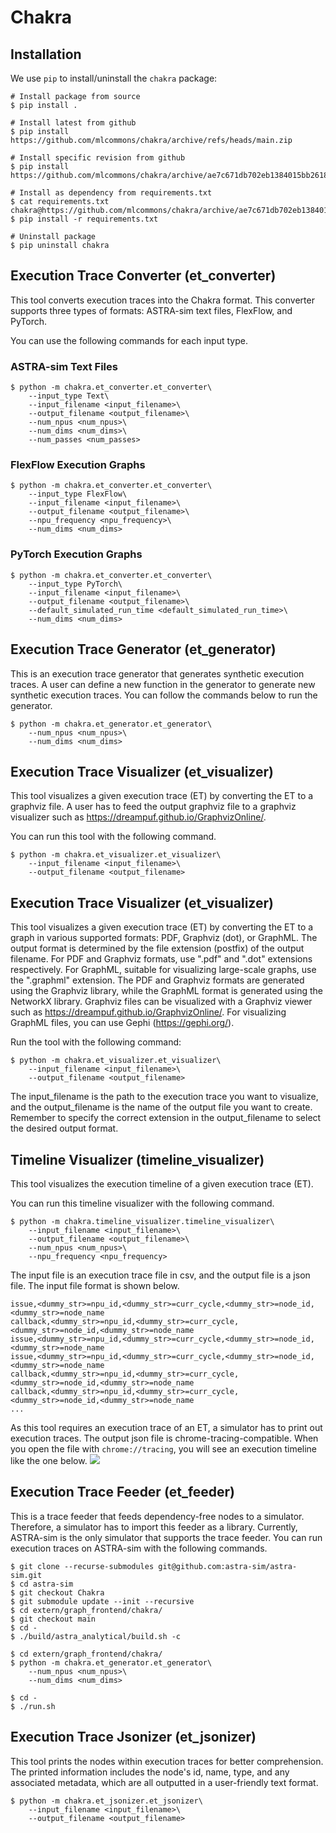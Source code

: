 # Chakra
## Installation
We use `pip` to install/uninstall the `chakra` package:
```shell
# Install package from source
$ pip install .

# Install latest from github
$ pip install https://github.com/mlcommons/chakra/archive/refs/heads/main.zip

# Install specific revision from github
$ pip install https://github.com/mlcommons/chakra/archive/ae7c671db702eb1384015bb2618dc753eed787f2.zip

# Install as dependency from requirements.txt
$ cat requirements.txt
chakra@https://github.com/mlcommons/chakra/archive/ae7c671db702eb1384015bb2618dc753eed787f2.zip
$ pip install -r requirements.txt

# Uninstall package
$ pip uninstall chakra
```

## Execution Trace Converter (et_converter)
This tool converts execution traces into the Chakra format.
This converter supports three types of formats: ASTRA-sim text files, FlexFlow, and PyTorch.

You can use the following commands for each input type.

### ASTRA-sim Text Files
```shell
$ python -m chakra.et_converter.et_converter\
    --input_type Text\
    --input_filename <input_filename>\
    --output_filename <output_filename>\
    --num_npus <num_npus>\
    --num_dims <num_dims>\
    --num_passes <num_passes>
```

### FlexFlow Execution Graphs
```shell
$ python -m chakra.et_converter.et_converter\
    --input_type FlexFlow\
    --input_filename <input_filename>\
    --output_filename <output_filename>\
    --npu_frequency <npu_frequency>\
    --num_dims <num_dims>
```

### PyTorch Execution Graphs
```shell
$ python -m chakra.et_converter.et_converter\
    --input_type PyTorch\
    --input_filename <input_filename>\
    --output_filename <output_filename>\
    --default_simulated_run_time <default_simulated_run_time>\
    --num_dims <num_dims>
```

## Execution Trace Generator (et_generator)
This is an execution trace generator that generates synthetic execution traces.
A user can define a new function in the generator to generate new synthetic execution traces.
You can follow the commands below to run the generator.
```shell
$ python -m chakra.et_generator.et_generator\
    --num_npus <num_npus>\
    --num_dims <num_dims>
```

## Execution Trace Visualizer (et_visualizer)
This tool visualizes a given execution trace (ET) by converting the ET to a graphviz file.
A user has to feed the output graphviz file to a graphviz visualizer such as https://dreampuf.github.io/GraphvizOnline/.

You can run this tool with the following command.
```shell
$ python -m chakra.et_visualizer.et_visualizer\
    --input_filename <input_filename>\
    --output_filename <output_filename>
```

## Execution Trace Visualizer (et_visualizer)
This tool visualizes a given execution trace (ET) by converting the ET to a graph in various supported formats: PDF, Graphviz (dot), or GraphML.
The output format is determined by the file extension (postfix) of the output filename.
For PDF and Graphviz formats, use ".pdf" and ".dot" extensions respectively.
For GraphML, suitable for visualizing large-scale graphs, use the ".graphml" extension. 
The PDF and Graphviz formats are generated using the Graphviz library, while the GraphML format is generated using the NetworkX library. 
Graphviz files can be visualized with a Graphviz viewer such as https://dreampuf.github.io/GraphvizOnline/.
For visualizing GraphML files, you can use Gephi (https://gephi.org/).

Run the tool with the following command:
```shell
$ python -m chakra.et_visualizer.et_visualizer\
    --input_filename <input_filename>\
    --output_filename <output_filename>
```

The input_filename is the path to the execution trace you want to visualize, and the output_filename is the name of the output file you want to create.
Remember to specify the correct extension in the output_filename to select the desired output format.

## Timeline Visualizer (timeline_visualizer)
This tool visualizes the execution timeline of a given execution trace (ET).

You can run this timeline visualizer with the following command.
```shell
$ python -m chakra.timeline_visualizer.timeline_visualizer\
    --input_filename <input_filename>\
    --output_filename <output_filename>\
    --num_npus <num_npus>\
    --npu_frequency <npu_frequency>
```

The input file is an execution trace file in csv, and the output file is a json file.
The input file format is shown below.
```csv
issue,<dummy_str>=npu_id,<dummy_str>=curr_cycle,<dummy_str>=node_id,<dummy_str>=node_name
callback,<dummy_str>=npu_id,<dummy_str>=curr_cycle,<dummy_str>=node_id,<dummy_str>=node_name
issue,<dummy_str>=npu_id,<dummy_str>=curr_cycle,<dummy_str>=node_id,<dummy_str>=node_name
issue,<dummy_str>=npu_id,<dummy_str>=curr_cycle,<dummy_str>=node_id,<dummy_str>=node_name
callback,<dummy_str>=npu_id,<dummy_str>=curr_cycle,<dummy_str>=node_id,<dummy_str>=node_name
callback,<dummy_str>=npu_id,<dummy_str>=curr_cycle,<dummy_str>=node_id,<dummy_str>=node_name
...
```
As this tool requires an execution trace of an ET, a simulator has to print out execution traces.
The output json file is chrome-tracing-compatible.
When you open the file with `chrome://tracing`, you will see an execution timeline like the one below.
![](doc/timeline_visualizer.png)

## Execution Trace Feeder (et_feeder)
This is a trace feeder that feeds dependency-free nodes to a simulator.
Therefore, a simulator has to import this feeder as a library.
Currently, ASTRA-sim is the only simulator that supports the trace feeder.
You can run execution traces on ASTRA-sim with the following commands.
```
$ git clone --recurse-submodules git@github.com:astra-sim/astra-sim.git
$ cd astra-sim
$ git checkout Chakra
$ git submodule update --init --recursive
$ cd extern/graph_frontend/chakra/
$ git checkout main
$ cd -
$ ./build/astra_analytical/build.sh -c

$ cd extern/graph_frontend/chakra/
$ python -m chakra.et_generator.et_generator\
    --num_npus <num_npus>\
    --num_dims <num_dims>

$ cd -
$ ./run.sh
```

## Execution Trace Jsonizer (et_jsonizer)
This tool prints the nodes within execution traces for better comprehension.
The printed information includes the node's id, name, type, and any associated metadata, which are all outputted in a user-friendly text format.
```
$ python -m chakra.et_jsonizer.et_jsonizer\
    --input_filename <input_filename>\
    --output_filename <output_filename>
```
